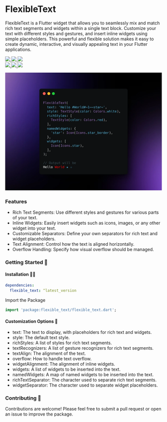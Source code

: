 # FlexibleText

FlexibleText is a Flutter widget that allows you to seamlessly mix and match rich text segments and widgets within a single text block. Customize your text with different styles and gestures, and insert inline widgets using simple placeholders. This powerful and flexible solution makes it easy to create dynamic, interactive, and visually appealing text in your Flutter applications.

<a href="https://pub.dev/packages/flexible_text" target="_blank">
    <img src="https://img.shields.io/pub/v/flexible_text.svg?style=for-the-badge&label=pub&logo=dart"/> 
</a>
<a href="https://github.com/rkishan516/flexible_text/tree/main/LICENSE" target="_blank">
  <img src="https://img.shields.io/github/license/rkishan516/flexible_text.svg?style=for-the-badge&color=purple"/> 
</a>
<a href="https://github.com/rkishan516/flexible_text/stargazers" target="_blank">
  <img src="https://img.shields.io/github/stars/rkishan516/flexible_text.svg?style=for-the-badge&label=GitHub Stars&color=gold"/>
</a>
<br/>
<a href="https://pub.dev/packages/flexible_text/score" target="_blank">
  <img src="https://img.shields.io/pub/likes/flexible_text.svg?style=for-the-badge&color=1e7b34&label=likes&labelColor=black"/>
  <img src="https://img.shields.io/pub/points/flexible_text?style=for-the-badge&color=0056b3&label=Points&labelColor=black"/>
  <img src="https://img.shields.io/pub/popularity/flexible_text.svg?style=for-the-badge&color=c05600&label=Popularity&labelColor=black"/>
</a>

![title](assets/usage.webp)


### Features

- Rich Text Segments: Use different styles and gestures for various parts of your text.
- Inline Widgets: Easily insert widgets such as icons, images, or any other widget into your text.
- Customizable Separators: Define your own separators for rich text and widget placeholders.
- Text Alignment: Control how the text is aligned horizontally.
- Overflow Handling: Specify how visual overflow should be managed.

### Getting Started 🚀

#### Installation 🧑‍💻

```yaml
dependencies:
  flexible_text: ^latest_version
```

Import the Package

```dart
import 'package:flexible_text/flexible_text.dart';
```


#### Customization Options 🎨

- text: The text to display, with placeholders for rich text and widgets.
- style: The default text style.
- richStyles: A list of styles for rich text segments.
- textRecognizers: A list of gesture recognizers for rich text segments.
- textAlign: The alignment of the text.
- overflow: How to handle text overflow.
- widgetAlignment: The alignment of inline widgets.
- widgets: A list of widgets to be inserted into the text.
- namedWidgets: A map of named widgets to be inserted into the text.
- richTextSeparator: The character used to separate rich text segments.
- widgetSeparator: The character used to separate widget placeholders.

### Contributing 👨

Contributions are welcome! Please feel free to submit a pull request or open an issue to improve the package.
